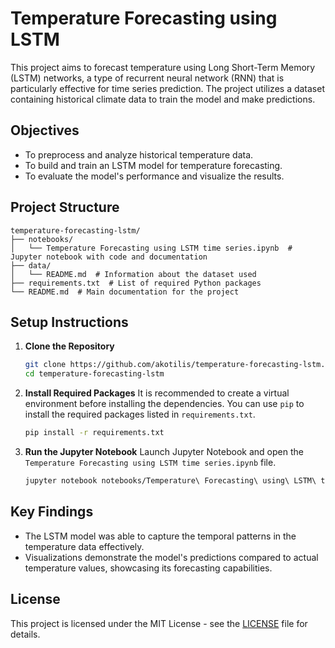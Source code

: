 # Temperature Forecasting using LSTM

This project aims to forecast temperature using Long Short-Term Memory (LSTM) networks, a type of recurrent neural network (RNN) that is particularly effective for time series prediction. The project utilizes a dataset containing historical climate data to train the model and make predictions.

## Objectives

- To preprocess and analyze historical temperature data.
- To build and train an LSTM model for temperature forecasting.
- To evaluate the model's performance and visualize the results.

## Project Structure

```
temperature-forecasting-lstm/
├── notebooks/
│   └── Temperature Forecasting using LSTM time series.ipynb  # Jupyter notebook with code and documentation
├── data/
│   └── README.md  # Information about the dataset used
├── requirements.txt  # List of required Python packages
└── README.md  # Main documentation for the project
```

## Setup Instructions

1. **Clone the Repository**
   ```bash
   git clone https://github.com/akotilis/temperature-forecasting-lstm.git
   cd temperature-forecasting-lstm
   ```

2. **Install Required Packages**
   It is recommended to create a virtual environment before installing the dependencies. You can use `pip` to install the required packages listed in `requirements.txt`.
   ```bash
   pip install -r requirements.txt
   ```

3. **Run the Jupyter Notebook**
   Launch Jupyter Notebook and open the `Temperature Forecasting using LSTM time series.ipynb` file.
   ```bash
   jupyter notebook notebooks/Temperature\ Forecasting\ using\ LSTM\ time\ series.ipynb
   ```

## Key Findings

- The LSTM model was able to capture the temporal patterns in the temperature data effectively.
- Visualizations demonstrate the model's predictions compared to actual temperature values, showcasing its forecasting capabilities.

## License

This project is licensed under the MIT License - see the [LICENSE](LICENSE) file for details.
